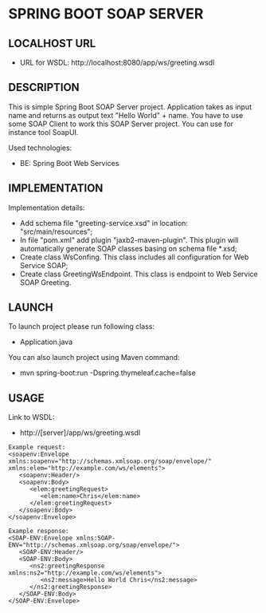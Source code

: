 SPRING BOOT SOAP SERVER
=======================


LOCALHOST URL
-------------

* URL for WSDL: http://localhost:8080/app/ws/greeting.wsdl


DESCRIPTION
-----------

This is simple Spring Boot SOAP Server project. Application takes as input name and returns as output text "Hello World" + name. 
You have to use some SOAP Client to work this SOAP Server project. You can use for instance tool SoapUI.

Used technologies:
* BE: Spring Boot Web Services


IMPLEMENTATION
--------------

Implementation details:
* Add schema file "greeting-service.xsd" in location: "src/main/resources";
* In file "pom.xml" add plugin "jaxb2-maven-plugin". This plugin will automatically generate SOAP classes basing on schema file *.xsd;
* Create class WsConfing. This class includes all configuration for Web Service SOAP;
* Create class GreetingWsEndpoint. This class is endpoint to Web Service SOAP Greeting.
  

LAUNCH
------

To launch project please run following class: 
* Application.java

You can also launch project using Maven command:
* mvn spring-boot:run -Dspring.thymeleaf.cache=false


USAGE
-----

Link to WSDL:
* http://[server]/app/ws/greeting.wsdl


```              
Example request:
<soapenv:Envelope xmlns:soapenv="http://schemas.xmlsoap.org/soap/envelope/" xmlns:elem="http://example.com/ws/elements">
   <soapenv:Header/>
   <soapenv:Body>
      <elem:greetingRequest>
         <elem:name>Chris</elem:name>
      </elem:greetingRequest>
   </soapenv:Body>
</soapenv:Envelope>

Example response:
<SOAP-ENV:Envelope xmlns:SOAP-ENV="http://schemas.xmlsoap.org/soap/envelope/">
   <SOAP-ENV:Header/>
   <SOAP-ENV:Body>
      <ns2:greetingResponse xmlns:ns2="http://example.com/ws/elements">
         <ns2:message>Hello World Chris</ns2:message>
      </ns2:greetingResponse>
   </SOAP-ENV:Body>
</SOAP-ENV:Envelope>
```  



